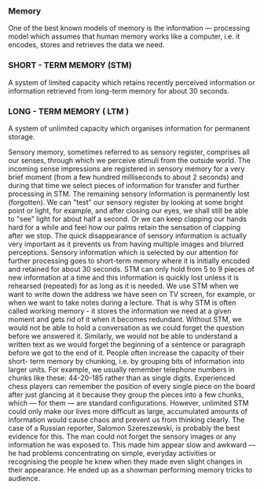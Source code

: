 ### Memory
One of the best known models of memory is the information — processing model which assumes that human memory works like a computer, i.e. it encodes, stores and retrieves the data we need. 

### SHORT - TERM MEMORY (STM)
A system of limited capacity which retains recently perceived information or information retrieved from long-term memory for about 30 seconds.

### LONG - TERM MEMORY ( LTM )
<h7 align="justify"> A system of unlimited capacity which organises information for permanent storage.

<h7 align="justify"> Sensory memory, sometimes referred to as sensory register, comprises all our senses, through which we perceive stimuli from the outside world. The incoming sense impressions are registered in sensory memory for a very brief moment (from a few hundred milliseconds to about 2 seconds) and during that time we select pieces of information for transfer and further processing in STM. The remaining sensory information is permanently lost (forgotten). We can "test" our sensory register by looking at some bright point or light, for example, and after closing our eyes, we shall still be able to "see" light for about half a second. Or we can keep clapping our hands hard for a while and feel how our palms retain the sensation of clapping after we stop. The quick disappearance of sensory information is actually very important as it prevents us from having multiple images and blurred perceptions.
Sensory information which is selected by our attention for further processing goes to short-term memory where it is initially encoded and retained for about 30 seconds. STM can only hold from 5 to 9 pieces of new information at a time and this information is quickly lost unless it is rehearsed (repeated) for as long as it is needed. We use STM when we want to write down the address we have seen on TV screen, for example, or when we want to take notes during a lecture. That is why STM is often called working memory - it stores the information we need at a given moment and gets rid of it when it becomes redundant. Without STM, we would not be able to hold a conversation as we could forget the question before we answered it. Similarly, we would not be able to understand a written text as we would forget the beginning of a sentence or paragraph before we got to the end of it.
People often increase the capacity of their short- term memory by chunking, i.e. by grouping bits of information into larger units. For example, we usually remember telephone numbers in chunks like these: 44-20-185 rather than as single digits. Experienced chess players can remember the position of every single piece on the board after just glancing at it because they group the pieces into a few chunks, which — for them — are standard configurations. However, unlimited STM could only make our lives more difficult as large, accumulated amounts of information would cause chaos and prevent us from thinking clearly. The case of a Russian reporter, Salomon Szereszewski, is probably the best evidence for this. The man could not forget the sensory images or any information he was exposed to. This made him appear slow and awkward — he had problems concentrating on simple, everyday activities or recognising the people he knew when they made even slight changes in their appearance. He ended up as a showman performing memory tricks to audience.
